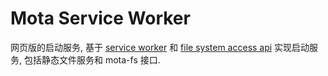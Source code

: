 # Mota Service Worker

网页版的启动服务, 基于 [service worker](https://developer.mozilla.org/zh-CN/docs/Web/API/Service_Worker_API) 和 [file system access api](https://developer.mozilla.org/zh-CN/docs/Web/API/File_System_API) 实现启动服务, 包括静态文件服务和 mota-fs 接口.
